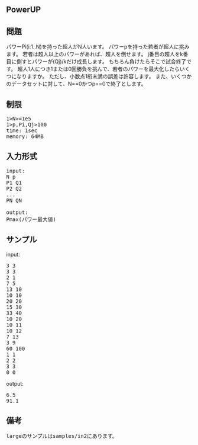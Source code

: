 PowerUP
-------

## 問題 
パワーPi(i:1..N)を持った超人がN人います。
パワーpを持った若者が超人に挑みます。
若者は超人以上のパワーがあれば、超人を倒せます。
j番目の超人をk番目に倒すとパワーが(Qj)/kだけ成長します。
もちろん負けたらそこで試合終了です。
超人1人につき1または0回勝負を挑んで、若者のパワーを最大化したらいくつになりますか。
ただし、小数点1桁未満の誤差は許容します。
また、いくつかのデータセットに対して、N==0かつp==0で終了とします。


## 制限
<pre>
1&gt;N&gt;=1e5
1&gt;p,Pi,Qj&gt;100
time: 1sec
memory: 64MB
</pre>

## 入力形式
<pre>
input:
N p
P1 Q1
P2 Q2
...
PN QN

output:
Pmax(パワー最大値)
</pre>

## サンプル
input:
<pre>
3 3
3 3
2 1
7 5
13 10
10 10
20 20
15 30
33 40
10 20
10 11
10 12
7 13
3 9
60 100
1 1
2 2
3 3
0 0
</pre>
output:
<pre>
6.5
91.1
</pre>

## 備考
<pre>
largeのサンプルはsamples/in2にあります。
</pre>

